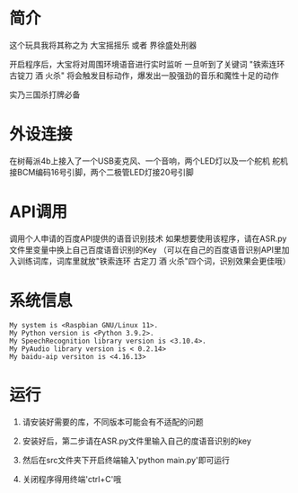 # 简介
这个玩具我将其称之为 大宝摇摇乐 或者 界徐盛处刑器

开启程序后，大宝将对周围环境语音进行实时监听
一旦听到了关键词 "铁索连环 古锭刀 酒 火杀"
将会触发目标动作，爆发出一股强劲的音乐和魔性十足的动作

实乃三国杀打牌必备

# 外设连接

在树莓派4b上接入了一个USB麦克风、一个音响，两个LED灯以及一个舵机
舵机接BCM编码16号引脚，两个二极管LED灯接20号引脚

# API调用

调用个人申请的百度API提供的语音识别技术
如果想要使用该程序，请在ASR.py文件里变量中换上自己百度语音识别的Key
（可以在自己的百度语音识别API里加入训练词库，词库里就放"铁索连环 古定刀 酒 火杀"四个词，识别效果会更佳哦）

# 系统信息

	My system is <Raspbian GNU/Linux 11>.
	My Python version is <Python 3.9.2>.
	My SpeechRecognition library version is <3.10.4>.
	My PyAudio library version is < 0.2.14>
	My baidu-aip versiton is <4.16.13>

# 运行
1. 请安装好需要的库，不同版本可能会有不适配的问题

2. 安装好后，第二步请在ASR.py文件里输入自己的度语音识别的key

3. 然后在src文件夹下开启终端输入'python main.py'即可运行

4. 关闭程序得用终端'ctrl+C'哦
